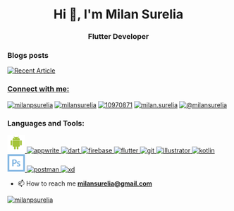 <h1 align="center">Hi 👋, I'm Milan Surelia</h1>
<h3 align="center">Flutter Developer</h3>

<!-- <p align="left"> <img src="https://komarev.com/ghpvc/?username=milansurelia&label=Profile%20views&color=0e75b6&style=flat" alt="milansurelia" /> </p> -->

### Blogs posts
<!-- BLOG-POST-LIST:START -->
 <a target="_blank" href="https://github-readme-medium-recent-article.vercel.app/medium/@milansurelia/0"><img src="https://github-readme-medium-recent-article.vercel.app/medium/@milansurelia/0" alt="Recent Article"> 

<!-- BLOG-POST-LIST:END -->

<h3 align="left">Connect with me:</h3>
<p align="left">
<a href="https://twitter.com/milanpsurelia" target="blank"><img align="center" src="https://raw.githubusercontent.com/rahuldkjain/github-profile-readme-generator/master/src/images/icons/Social/twitter.svg" alt="milanpsurelia" height="30" width="40" /></a>
<a href="https://linkedin.com/in/milansurelia" target="blank"><img align="center" src="https://raw.githubusercontent.com/rahuldkjain/github-profile-readme-generator/master/src/images/icons/Social/linked-in-alt.svg" alt="milansurelia" height="30" width="40" /></a>
<a href="https://stackoverflow.com/users/10970871" target="blank"><img align="center" src="https://raw.githubusercontent.com/rahuldkjain/github-profile-readme-generator/master/src/images/icons/Social/stack-overflow.svg" alt="10970871" height="30" width="40" /></a>
<a href="https://instagram.com/milan.surelia" target="blank"><img align="center" src="https://raw.githubusercontent.com/rahuldkjain/github-profile-readme-generator/master/src/images/icons/Social/instagram.svg" alt="milan.surelia" height="30" width="40" /></a>
<a href="https://medium.com/@milansurelia" target="blank"><img align="center" src="https://raw.githubusercontent.com/rahuldkjain/github-profile-readme-generator/master/src/images/icons/Social/medium.svg" alt="@milansurelia" height="30" width="40" /></a>
</p>

<h3 align="left">Languages and Tools:</h3>
<p align="left"> <a href="https://developer.android.com" target="_blank" rel="noreferrer"> <img src="https://raw.githubusercontent.com/devicons/devicon/master/icons/android/android-original-wordmark.svg" alt="android" width="40" height="40"/> </a> <a href="https://appwrite.io" target="_blank" rel="noreferrer"> <img src="https://www.vectorlogo.zone/logos/appwriteio/appwriteio-icon.svg" alt="appwrite" width="40" height="40"/> </a> <a href="https://dart.dev" target="_blank" rel="noreferrer"> <img src="https://www.vectorlogo.zone/logos/dartlang/dartlang-icon.svg" alt="dart" width="40" height="40"/> </a> <a href="https://firebase.google.com/" target="_blank" rel="noreferrer"> <img src="https://www.vectorlogo.zone/logos/firebase/firebase-icon.svg" alt="firebase" width="40" height="40"/> </a> <a href="https://flutter.dev" target="_blank" rel="noreferrer"> <img src="https://www.vectorlogo.zone/logos/flutterio/flutterio-icon.svg" alt="flutter" width="40" height="40"/> </a> <a href="https://git-scm.com/" target="_blank" rel="noreferrer"> <img src="https://www.vectorlogo.zone/logos/git-scm/git-scm-icon.svg" alt="git" width="40" height="40"/> </a> <a href="https://www.adobe.com/in/products/illustrator.html" target="_blank" rel="noreferrer"> <img src="https://www.vectorlogo.zone/logos/adobe_illustrator/adobe_illustrator-icon.svg" alt="illustrator" width="40" height="40"/> </a> <a href="https://kotlinlang.org" target="_blank" rel="noreferrer"> <img src="https://www.vectorlogo.zone/logos/kotlinlang/kotlinlang-icon.svg" alt="kotlin" width="40" height="40"/> </a> <a href="https://www.photoshop.com/en" target="_blank" rel="noreferrer"> <img src="https://raw.githubusercontent.com/devicons/devicon/master/icons/photoshop/photoshop-line.svg" alt="photoshop" width="40" height="40"/> </a> <a href="https://postman.com" target="_blank" rel="noreferrer"> <img src="https://www.vectorlogo.zone/logos/getpostman/getpostman-icon.svg" alt="postman" width="40" height="40"/> </a> <a href="https://www.adobe.com/products/xd.html" target="_blank" rel="noreferrer"> <img src="https://cdn.worldvectorlogo.com/logos/adobe-xd.svg" alt="xd" width="40" height="40"/> </a> </p>

- 📫 How to reach me **milansurelia@gmail.com**
 
 
<p align="left"> <a href="https://twitter.com/milanpsurelia" target="blank"><img src="https://img.shields.io/twitter/follow/milanpsurelia?logo=twitter&style=for-the-badge" alt="milanpsurelia" /></a> </p>
